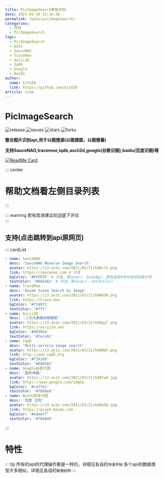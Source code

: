 ```yaml
---
title: PicImageSearch帮助文档
date: 2021-03-20 22:16:36
permalink: /wiki/picimagesearch/
categories:
  - 项目
  - PicImageSearch
tags:
  - PicImageSearch
  - wiki
  - SauceNAO
  - TraceMoe
  - Ascii2D
  - Iqdb
  - Google
  - BaiDu
author: 
  name: kitUIN
  link: https://github.com/kitUIN
article: true
---
```

# PicImageSearch

![release](https://img.shields.io/github/v/release/kitUIN/PicImageSearch)
![issues](https://img.shields.io/github/issues/kitUIN/PicImageSearch)
![stars](https://img.shields.io/github/stars/kitUIN/PicImageSearch)
![forks](https://img.shields.io/github/forks/kitUIN/PicImageSearch)  

**整合图片识别api,用于以图搜源(以图搜图，以图搜番)**  
  
**支持SauceNAO,tracemoe,iqdb,ascii2d,google(谷歌识图),baidu(百度识图)等**  
<!-- more -->
[<img src="https://github-readme-stats.vercel.app/api/pin/?username=kitUIN&amp;repo=PicImageSearch" alt="ReadMe Card" class="no-zoom">](https://github.com/kitUIN/PicImageSearch)



::: center
  # 帮助文档看左侧目录列表
:::

::: warning
若有改进建议欢迎底下评论  
:::
## 支持(点击跳转到api原网页)
::: cardList
```yaml
- name: SauceNAO
  desc: 'SauceNAO Reverse Image Search'
  avatar: https://z3.ax1x.com/2021/03/21/64BclV.png
  link: https://saucenao.com # 可选
  bgColor: '#FFFFFF' # 可选，默认var(--bodyBg)。颜色值有#号时请添加单引号
  textColor: '#6854A1' # 可选，默认var(--textColor)
- name: TraceMoe
  desc: 'Anime Scene Search by Image'
  avatar: https://z3.ax1x.com/2021/03/21/64B6S0.png
  link: https://trace.moe
  bgColor: '#718971'
  textColor: '#fff'
- name: Ascii2D
  desc: '二次元画像詳細検索'
  avatar: https://z3.ax1x.com/2021/03/21/64BgyT.png
  link: https://ascii2d.net
  bgColor: '#40394a'
  textColor: '#7eca9c'
- name: Iqdb
  desc: 'Multi-service image search'
  avatar: https://z3.ax1x.com/2021/03/21/64BWmF.png
  link: http://www.iqdb.org
  bgColor: '#f39189'
  textColor: '#046582'
- name: Google谷歌识图
  desc: '国外神器'
  avatar: https://z3.ax1x.com/2021/03/21/64Bfw4.jpg
  link: https://www.google.com/imghp
  bgColor: '#caf7e3'
  textColor: '#7868e6'
- name: BaiDu百度识图
  desc: '百度 已死'
  avatar: https://z3.ax1x.com/2021/03/21/64B2OU.jpg
  link: https://graph.baidu.com
  bgColor: '#edeef7'
  textColor: '#7868e6'
```
:::

# 特性
::: tip
所有的api的代理操作都是一样的，详细见各自的`快速开始`
各个api的数据类型大多相似，详细见各自的`数据结构`
:::